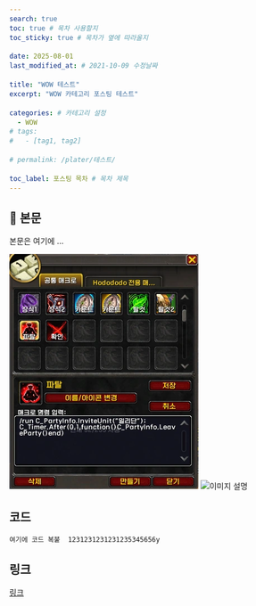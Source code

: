 ```yaml
---
search: true
toc: true # 목차 사용할지
toc_sticky: true # 목차가 옆에 따라올지

date: 2025-08-01
last_modified_at: # 2021-10-09 수정날짜

title: "WOW 테스트"
excerpt: "WOW 카테고리 포스팅 테스트"

categories: # 카테고리 설정
  - WOW
# tags:
#   - [tag1, tag2]

# permalink: /plater/테스트/

toc_label: 포스팅 목차 # 목차 제목
---
```


## 🦥 본문

본문은 여기에 ...

![이미지 설명](/assets/img/wow/wowdata/partyleave/1.webp)
![이미지 설명](http://dsky3313.github.io/1.png)


## 코드
```  
여기에 코드 복붙  1231231231231235345656y
```  

## 링크
[링크](https://community.algolia.com/jekyll-algolia/options.html)